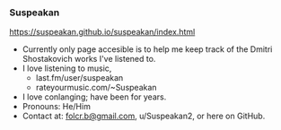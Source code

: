 ### Suspeakan

https://suspeakan.github.io/suspeakan/index.html

- Currently only page accesible is to help me keep track of the Dmitri Shostakovich works I've listened to.
- I love listening to music,
  - last.fm/user/suspeakan
  - rateyourmusic.com/~Suspeakan
- I love conlanging; have been for years.
- Pronouns: He/Him
- Contact at: folcr.b@gmail.com, u/Suspeakan2, or here on GitHub.
